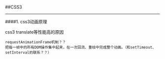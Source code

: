 ##CSS3

---

####1. css3动画原理

css3 translate等性能高的原因

	requestAnimationFrame机制？？
	把每一帧中的所有DOM操作集中起来，在一次回流、重绘中完成整个动画。（和setTimeout、setInterval的联系？？）

	